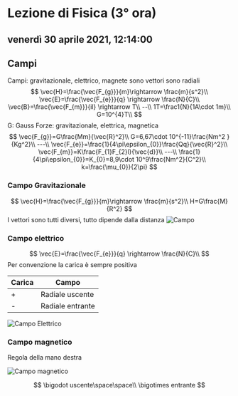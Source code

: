 # Lezione di Fisica (3° ora)

## venerdì 30 aprile 2021, 12:14:00

## Campi
Campi: gravitazionale, elettrico, magnete
sono vettori
sono radiali
$$
\vec{H}=\frac{\vec{F_{g}}}{m}\rightarrow \frac{m}{s^2}\\
\vec{E}=\frac{\vec{F_{e}}}{q} \rightarrow \frac{N}{C}\\
\vec{B}=\frac{\vec{F_{m}}}{il} \rightarrow T\\
--\\
1T=\frac1{N}{1A\cdot 1m}\\
G=10^{4}T\\
$$
G: Gauss
Forze: gravitazionale, elettrica, magnetica
$$
\vec{F_{g}}=G\frac{Mm}{\vec{R}^2}\\
G=6,67\cdot 10^{-11}\frac{Nm^2
}{Kg^2}\\
---\\
\vec{F_{e}}=\frac{1}{4\pi\epsilon_{0}}\frac{Qq}{\vec{R}^2}\\
\vec{F_{m}}=K\frac{F_{1}F_{2}l}{\vec{d}}\\
---\\
\frac{1}{4\pi\epsilon_{0}}=K_{0}=8,9\cdot 10^9\frac{Nm^2}{C^2}\\
k=\frac{\mu_{0}}{2\pi}
$$


### Campo Gravitazionale 

$$
\vec{H}=\frac{\vec{F_{g}}}{m}\rightarrow \frac{m}{s^2}\\
H=G\frac{M}{R^2}
$$
I vettori sono tutti diversi, tutto dipende dalla distanza
![Campo](https://i.imgur.com/evbUlA5.jpg)

### Campo elettrico
$$
\vec{E}=\frac{\vec{F_{e}}}{q} \rightarrow \frac{N}{C}\\
$$
Per convenzione la carica è sempre positiva

|Carica|Campo|
|------|---|
|+|Radiale uscente|
|-|Radiale entrante|
![Campo Elettrico](https://i.imgur.com/GP6ib3q.jpg)

### Campo magnetico
Regola della mano destra

![Campo magnetico](https://i.imgur.com/J91ewsD.jpg)

$$
\bigodot uscente\space\space\\
\bigotimes entrante
$$

<!--stackedit_data:
eyJoaXN0b3J5IjpbMTg5NzIyMjU3NCwtMTQ5MDI2MTUyMiwxMD
U0OTAwODkwLC00NTg0NTA4NzNdfQ==
-->